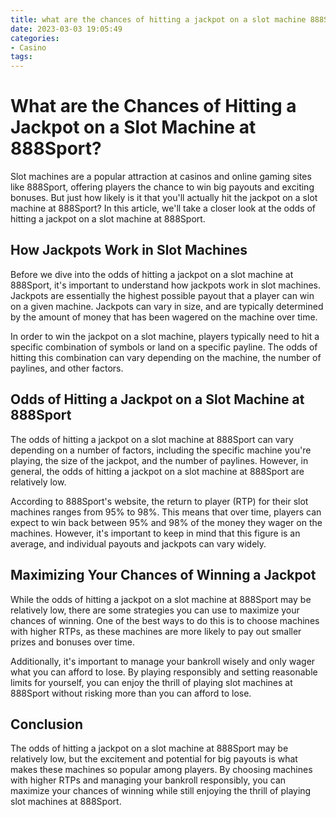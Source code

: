 ```yaml
---
title: what are the chances of hitting a jackpot on a slot machine 888Sport
date: 2023-03-03 19:05:49
categories:
- Casino
tags:
---
```

# What are the Chances of Hitting a Jackpot on a Slot Machine at 888Sport?

Slot machines are a popular attraction at casinos and online gaming sites like 888Sport, offering players the chance to win big payouts and exciting bonuses. But just how likely is it that you'll actually hit the jackpot on a slot machine at 888Sport? In this article, we'll take a closer look at the odds of hitting a jackpot on a slot machine at 888Sport.

## How Jackpots Work in Slot Machines

Before we dive into the odds of hitting a jackpot on a slot machine at 888Sport, it's important to understand how jackpots work in slot machines. Jackpots are essentially the highest possible payout that a player can win on a given machine. Jackpots can vary in size, and are typically determined by the amount of money that has been wagered on the machine over time.

In order to win the jackpot on a slot machine, players typically need to hit a specific combination of symbols or land on a specific payline. The odds of hitting this combination can vary depending on the machine, the number of paylines, and other factors.

## Odds of Hitting a Jackpot on a Slot Machine at 888Sport

The odds of hitting a jackpot on a slot machine at 888Sport can vary depending on a number of factors, including the specific machine you're playing, the size of the jackpot, and the number of paylines. However, in general, the odds of hitting a jackpot on a slot machine at 888Sport are relatively low.

According to 888Sport's website, the return to player (RTP) for their slot machines ranges from 95% to 98%. This means that over time, players can expect to win back between 95% and 98% of the money they wager on the machines. However, it's important to keep in mind that this figure is an average, and individual payouts and jackpots can vary widely.

## Maximizing Your Chances of Winning a Jackpot

While the odds of hitting a jackpot on a slot machine at 888Sport may be relatively low, there are some strategies you can use to maximize your chances of winning. One of the best ways to do this is to choose machines with higher RTPs, as these machines are more likely to pay out smaller prizes and bonuses over time.

Additionally, it's important to manage your bankroll wisely and only wager what you can afford to lose. By playing responsibly and setting reasonable limits for yourself, you can enjoy the thrill of playing slot machines at 888Sport without risking more than you can afford to lose.

## Conclusion

The odds of hitting a jackpot on a slot machine at 888Sport may be relatively low, but the excitement and potential for big payouts is what makes these machines so popular among players. By choosing machines with higher RTPs and managing your bankroll responsibly, you can maximize your chances of winning while still enjoying the thrill of playing slot machines at 888Sport.